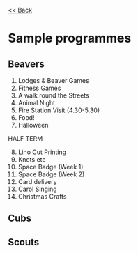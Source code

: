 [<< Back](/)

# Sample programmes

## Beavers
1. Lodges & Beaver Games
2. Fitness Games
3. A walk round the Streets
4. Animal Night
5. Fire Station Visit (4.30-5.30)
6. Food!
7. Halloween

HALF TERM

8. Lino Cut Printing
9. Knots etc
10. Space Badge (Week 1)
11. Space Badge (Week 2)
12. Card delivery
13. Carol Singing
14. Christmas Crafts

## Cubs

## Scouts
